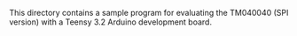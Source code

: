 This directory contains a sample program for evaluating the TM040040 (SPI version) with a Teensy 3.2 Arduino development board.
